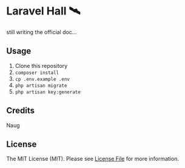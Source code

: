 # Laravel  Hall 🛰

still writing the official doc...

## Usage

1. Clone this repository
2. `composer install`
3. `cp .env.example .env`
4. `php artisan migrate`
5. `php artisan key:generate`


## Credits

Naug

## License

The MIT License (MIT). Please see [License File](LICENSE.md) for more information.
